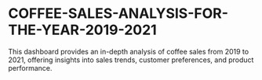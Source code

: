 # COFFEE-SALES-ANALYSIS-FOR-THE-YEAR-2019-2021
This dashboard provides an in-depth analysis of coffee sales from 2019 to 2021, offering insights into sales trends, customer preferences, and product performance.
